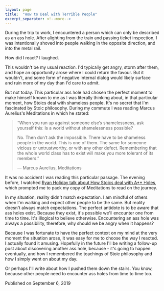 ```yaml
---
layout: page
title:  "How to Deal with Terrible People"
excerpt_separator: <!--more-->
---
```


During the trip to work, I encountered a person which can only be described as an ass hole. After alighting from the train and passing ticket inspection, I was intentionally shoved into people walking in the opposite direction, and into the metal rail.

How did I react? I laughed. 

<!--more-->

This wouldn't be my usual reaction. I'd typically get angry, storm after them, and hope an opportunity arose where I could return the favour. But it wouldn't, and some form of negative internal dialog would likely surface and ruin more of my day than I'd care to admit.

But not today. This particular ass hole had chosen the perfect moment to make himself known to me as I was literally thinking about, in that particular moment, how Stoics deal with shameless people. It's no secret that I'm fascinated by Stoic philosophy. During my commute I was reading Marcus Aurelius's Meditations in which he stated:

> “When you run up against someone else’s shamelessness, ask yourself this: Is a world without shamelessness possible?
> 
> No. Then don’t ask the impossible. There have to be shameless people in the world. This is one of them. The same for someone vicious or untrustworthy, or with any other defect. Remembering that the whole world class has to exist will make you more tolerant of its members.”
>
>― Marcus Aurelius, Meditations

It was no accident I was reading this particular passage. The evening before, I watched [Ryan Holiday talk about How Stoics deal with A** Holes](https://youtu.be/E1h1V_o_gL8), which prompted me to pack my copy of Meditations to read on the journey.

In my situation, reality didn't match expectation. I am mindful of others when I'm walking and expect other people to be the same. But reality doesn't always match expectations. The perfect antidote is to be aware that ass holes exist. Because they exist, it's possible we'll encounter one from time to time. It's illogical to believe otherwise. Encountering an ass hole was always a possibility, therefore, why should we be angry when it happens?

Because I was fortunate to have the perfect context on my mind at the very moment the situation arose, it was easy for me to choose the way I reacted. I actually found it amusing. Hopefully in the future I'll be writing a follow-up post about discovering another ass hole, because - it's going to happen eventually, and how I remembered the teachings of Stoic philosophy and how I simply went on about my day.

Or perhaps I'll write about how I pushed them down the stairs. You know, because other people need to encounter ass holes from time to time too.


<div class="post-metadata">
    <time class="post-timestamp">Published on September 6, 2019</time>
</div>
